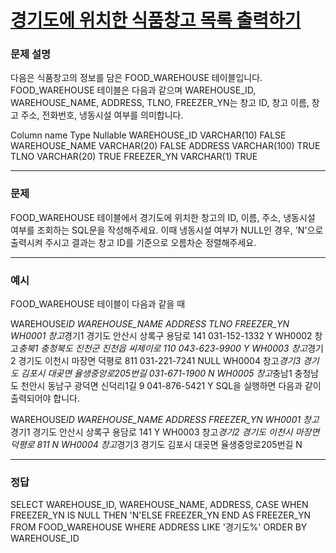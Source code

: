 # [경기도에 위치한 식품창고 목록 출력하기](https://school.programmers.co.kr/learn/courses/30/lessons/131114)

### 문제 설명

다음은 식품창고의 정보를 담은 FOOD_WAREHOUSE 테이블입니다. FOOD_WAREHOUSE 테이블은 다음과 같으며 WAREHOUSE_ID, WAREHOUSE_NAME, ADDRESS, TLNO, FREEZER_YN는 창고 ID, 창고 이름, 창고 주소, 전화번호, 냉동시설 여부를 의미합니다.

Column name Type Nullable
WAREHOUSE_ID VARCHAR(10) FALSE
WAREHOUSE_NAME VARCHAR(20) FALSE
ADDRESS VARCHAR(100) TRUE
TLNO VARCHAR(20) TRUE
FREEZER_YN VARCHAR(1) TRUE

---

### 문제

FOOD_WAREHOUSE 테이블에서 경기도에 위치한 창고의 ID, 이름, 주소, 냉동시설 여부를 조회하는 SQL문을 작성해주세요. 이때 냉동시설 여부가 NULL인 경우, 'N'으로 출력시켜 주시고 결과는 창고 ID를 기준으로 오름차순 정렬해주세요.

---

### 예시

FOOD_WAREHOUSE 테이블이 다음과 같을 때

WAREHOUSE*ID WAREHOUSE_NAME ADDRESS TLNO FREEZER_YN
WH0001 창고*경기1 경기도 안산시 상록구 용담로 141 031-152-1332 Y
WH0002 창고*충북1 충청북도 진천군 진천읍 씨제이로 110 043-623-9900 Y
WH0003 창고*경기2 경기도 이천시 마장면 덕평로 811 031-221-7241 NULL
WH0004 창고*경기3 경기도 김포시 대곶면 율생중앙로205번길 031-671-1900 N
WH0005 창고*충남1 충청남도 천안시 동남구 광덕면 신덕리1길 9 041-876-5421 Y
SQL을 실행하면 다음과 같이 출력되어야 합니다.

WAREHOUSE*ID WAREHOUSE_NAME ADDRESS FREEZER_YN
WH0001 창고*경기1 경기도 안산시 상록구 용담로 141 Y
WH0003 창고*경기2 경기도 이천시 마장면 덕평로 811 N
WH0004 창고*경기3 경기도 김포시 대곶면 율생중앙로205번길 N

---

### 정답

SELECT WAREHOUSE_ID, WAREHOUSE_NAME, ADDRESS,
CASE WHEN FREEZER_YN IS NULL THEN 'N'ELSE FREEZER_YN END AS FREEZER_YN
FROM FOOD_WAREHOUSE
WHERE ADDRESS LIKE '경기도%'
ORDER BY WAREHOUSE_ID